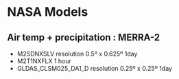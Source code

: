 # NASA Models

## Air temp + precipitation : MERRA-2

- M2SDNXSLV resolution 0.5º x 0.625º 1day
- M2T1NXFLX 1 hour
- GLDAS_CLSM025_DA1_D resolution 0.25º x 0.25º 1day
